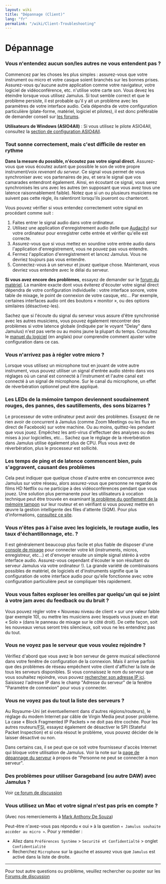 ```yaml
---
layout: wiki
title: "Dépannage (Client)"
lang: "fr"
permalink: "/wiki/Client-Troubleshooting"
---
```


# Dépannage

### Vous n'entendez aucun son/les autres ne vous entendent pas ?
Commencez par les choses les plus simples : assurez-vous que votre instrument ou micro et votre casque soient branchés sur les bonnes prises. Assurez-vous qu'aucune autre application comme votre navigateur, votre logiciel de vidéoconférence, etc. n'utilise votre carte son. Vous devez les éteindre lorsque vous utilisez Jamulus. Si tout semble correct et que le problème persiste, il est probable qu'il y ait un problème avec les paramètres de votre interface audio. Cela dépendra de votre configuration particulière (plate-forme, matériel, logiciel et pilotes), il est donc préférable de demander conseil sur [les forums](https://sourceforge.net/p/llcon/discussion/software/).

**Utilisateurs de Windows (ASIO4All)** : Si vous utilisez le pilote ASIO4All, consultez la [section de configuration ASIO4All](Installation-for-Windows#configuration-de-asio4all).

### Tout sonne correctement, mais c'est difficile de rester en rythme

**Dans la mesure du possible, n'écoutez pas votre signal direct.** Assurez-vous que vous écoutez autant que possible le son de votre propre instrument/voix _revenant du serveur_. Ce signal vous permet de vous synchroniser avec vos partenaires de jeu, et sera le signal que vos camarades entendront également. Ainsi, en écoutant ce signal, vous serez synchronisés les uns avec les autres (en supposant que vous avez tous une latence raisonnablement faible). Notez que si un ou plusieurs musiciens ne suivent pas cette règle, ils ralentiront lorsqu'ils joueront ou chanteront.

Vous pouvez vérifier si vous entendez correctement votre signal en procédant comme suit :

1. Faites entrer le signal audio dans votre ordinateur.
1. Utilisez une application d'enregistrement audio (telle que [Audacity](https://www.audacityteam.org/)) sur votre ordinateur pour enregistrer cette entrée et vérifier qu'elle est correcte.
1. Assurez-vous que si vous mettez en sourdine votre entrée audio dans l'application d'enregistrement, vous ne pouvez pas vous entendre.
1. Fermez l'application d'enregistrement et lancez Jamulus. Vous ne devriez toujours pas vous entendre.
1. Connectez-vous à un serveur et jouez quelque chose. Maintenant, vous devriez vous entendre avec le délai du serveur.

**Si vous avez encore des problèmes**, essayez de demander sur le [forum du matériel](https://sourceforge.net/p/llcon/discussion/hardware/). La manière exacte dont vous éviterez d'écouter votre signal direct dépendra de votre configuration individuelle : votre interface sonore, votre table de mixage, le point de connexion de votre casque, etc… Par exemple, certaines interfaces audio ont des boutons « monitor », ou des options similaires (désactivez-les).

Sachez que si l'écoute du signal du serveur vous assure d'être synchronisé avec les autres musiciens, vous pouvez également rencontrer des problèmes si votre latence globale (indiquée par le voyant "Delay" dans Jamulus) n'est pas verte ou au moins jaune la plupart du temps. Consultez le [manuel du logiciel](https://github.com/corrados/jamulus/blob/master/src/res/homepage/manual.md) (en anglais) pour comprendre comment ajuster votre configuration dans ce cas.  

### Vous n'arrivez pas à régler votre micro ?

Lorsque vous utilisez un microphone tout en jouant de votre autre instrument, vous pouvez utiliser un signal d'entrée audio stéréo dans vos réglages où un canal est connecté à l'instrument et l'autre canal est connecté à un signal de microphone. Sur le canal du microphone, un effet de réverbération optionnel peut être appliqué.

### Les LEDs de la mémoire tampon deviennent soudainement rouges, des pannes, des sautillements, des sons bizarres ?

Le processeur de votre ordinateur peut avoir des problèmes. Essayez de ne rien avoir de concurrent à Jamulus (comme Zoom Meetings ou les flux en direct de Facebook) sur votre machine. Ou au moins, quittez-les pendant que vous jouez. Empêchez les anti-virus d'effectuer des analyses ou des mises à jour logicielles, etc… Sachez que le réglage de la réverbération dans Jamulus utilise également plus de CPU. Plus vous avez de réverbération, plus le processeur est sollicité.

### Les temps de ping et de latence commencent bien, puis s'aggravent, causant des problèmes

Cela peut indiquer que quelque chose d'autre entre en concurrence avec Jamulus sur votre réseau, alors assurez-vous que personne ne regarde de films HD Netflix ou ne participe à des vidéoconférences pendant que vous jouez. Une solution plus permanente pour les utilisateurs à vocation technique peut être trouvée en examinant [le problème du gonflement de la mémoire tampon](https://www.bufferbloat.net/projects/bloat/wiki/) sur leur routeur et en vérifiant si vous pouvez mettre en œuvre la gestion intelligente des files d'attente (SQM). Pour plus d'informations, [consultez ce site](https://www.bufferbloat.net/projects/bloat/wiki/What_can_I_do_about_Bufferbloat/).

### Vous n'êtes pas à l'aise avec les logiciels, le routage audio, les taux d'échantillonnage, etc. ?

Il est généralement beaucoup plus facile et plus fiable de disposer d'une [console de mixage](https://www.thomann.de/pics/bdb/191244/7355025_800.jpg) pour connecter votre kit (instruments, micros, enregistreur, etc…) et d'envoyer ensuite un simple signal stéréo à votre interface audio. Assurez-vous cependant d'écouter le son résultant du serveur Jamulus via votre ordinateur !). La grande variété de combinaisons possibles de matériel, de logiciels et d'instruments signifie que la configuration de votre interface audio pour qu'elle fonctionne avec votre configuration particulière peut se compliquer très rapidement.

### Vous vous faites exploser les oreilles par quelqu'un qui se joint à votre jam avec du feedback ou du bruit ?

Vous pouvez régler votre « Nouveau niveau de client » sur une valeur faible (par exemple 10), ou mettre les musiciens avec lesquels vous jouez en état « Solo » (dans le panneau de mixage sur le côté droit). De cette façon, soit les nouveaux venus seront très silencieux, soit vous ne les entendrez pas du tout. 

### Vous ne voyez pas le serveur que vous voulez rejoindre ?

Vérifiez d'abord que vous avez le bon serveur de genre musical sélectionné dans votre fenêtre de configuration de la connexion. Mais il arrive parfois que des problèmes de réseau empêchent votre client d'afficher la liste de tous les serveurs disponibles. Si vous connaissez le nom du serveur que vous souhaitez rejoindre, vous pouvez [rechercher son adresse IP ici](http://jamulus.softins.co.uk/). Saisissez l'adresse IP dans le champ "Adresse du serveur" de la fenêtre "Paramètre de connexion" pour vous y connecter. 

### Vous ne voyez pas du tout la liste des serveurs ?

Au Royaume-Uni (et éventuellement dans d'autres régions/routeurs), le réglage du modem Internet par câble de Virgin Media peut poser problème. La case « Block Fragmented IP Packets » ne doit pas être cochée. Pour les autres routeurs/<abbr title="Fournisseur de Services Internet">FSI</abbr>, essayez également de désactiver le SPI (Stateful Packet Inspection) et si cela résout le problème, vous pouvez décider de le laisser désactivé ou non.

Dans certains cas, il se peut que ce soit votre fournisseur d'accès Internet qui bloque votre utilisation de Jamulus. Voir la note sur la [page de dépannage du serveur](Server-Troubleshooting#personne-ne-peut-se-connecter-à-mon-serveur-mais-je-peux-my-connecter-localement) à propos de "Personne ne peut se connecter à mon serveur".

### Des problèmes pour utiliser Garageband (ou autre DAW) avec Jamulus ? 

Voir [ce forum de discussion](https://sourceforge.net/p/llcon/discussion/533517/thread/d3dd58eedc/#b994)

### Vous utilisez un Mac et votre signal n'est pas pris en compte ?

(Avec nos remerciements à [Mark Anthony De Souza](https://www.facebook.com/groups/619274602254947/permalink/765122847670121/?comment_id=765525034296569))

Peut-être n'avez-vous pas répondu « oui » à la question `« Jamulus souhaite accéder au micro »`.  Pour y remédier :
* Allez dans `Préférences Système` > `Securité et Confidentialté` > onglet `Confidentialité`
* Recherchez `Microphone` sur la gauche et assurez vous que `Jamulus` est activé dans la liste de droite.

***

Pour tout autre questions ou problème, veuillez rechercher ou poster sur les [Forums de discussion](https://sourceforge.net/p/llcon/discussion/software/)
